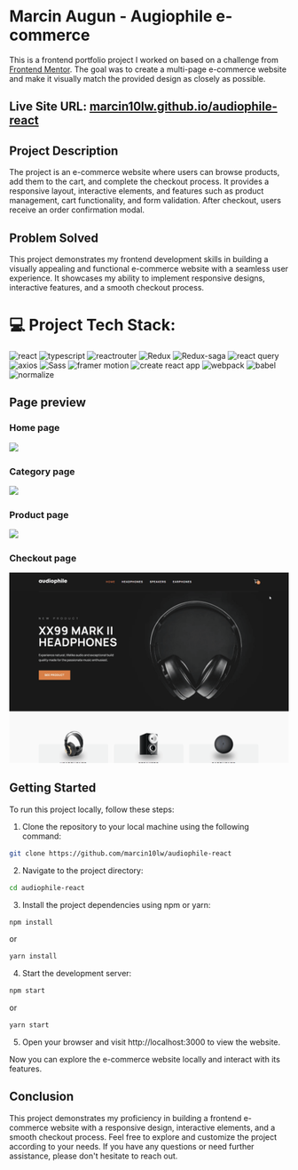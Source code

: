 # Marcin Augun - Augiophile e-commerce

This is a frontend portfolio project I worked on based on a challenge from [Frontend Mentor](https://www.frontendmentor.io/challenges/audiophile-ecommerce-website-C8cuSd_wx). The goal was to create a multi-page e-commerce website and make it visually match the provided design as closely as possible.

## Live Site URL: [marcin10lw.github.io/audiophile-react](https://marcin10lw.github.io/audiophile-react/)

## Project Description

The project is an e-commerce website where users can browse products, add them to the cart, and complete the checkout process. It provides a responsive layout, interactive elements, and features such as product management, cart functionality, and form validation. After checkout, users receive an order confirmation modal.

## Problem Solved

This project demonstrates my frontend development skills in building a visually appealing and functional e-commerce website with a seamless user experience. It showcases my ability to implement responsive designs, interactive features, and a smooth checkout process.

# 💻 Project Tech Stack:

![react](https://img.shields.io/badge/React-61DAFB.svg?style=for-the-badge&logo=React&logoColor=black)
![typescript](https://img.shields.io/badge/TypeScript-3178C6.svg?style=for-the-badge&logo=TypeScript&logoColor=white)
![reactrouter](https://img.shields.io/badge/React%20Router-CA4245.svg?style=for-the-badge&logo=React-Router&logoColor=white)
![Redux](https://img.shields.io/badge/Redux-764ABC.svg?style=for-the-badge&logo=Redux&logoColor=white)
![Redux-saga](https://img.shields.io/badge/Redux--Saga-999999.svg?style=for-the-badge&logo=Redux-Saga&logoColor=white)
![react query](https://img.shields.io/badge/React%20Query-FF4154.svg?style=for-the-badge&logo=React-Query&logoColor=white)
![axios](https://img.shields.io/badge/Axios-5A29E4.svg?style=for-the-badge&logo=Axios&logoColor=white)
![Sass](https://img.shields.io/badge/Sass-CC6699.svg?style=for-the-badge&logo=Sass&logoColor=white)
![framer motion](https://img.shields.io/badge/Framer--Motion-0055FF.svg?style=for-the-badge&logo=Framer&logoColor=white)
![create react app](https://img.shields.io/badge/Create%20React%20App-09D3AC.svg?style=for-the-badge&logo=Create-React-App&logoColor=white)
![webpack](https://img.shields.io/badge/Webpack-8DD6F9.svg?style=for-the-badge&logo=Webpack&logoColor=black)
![babel](https://img.shields.io/badge/Babel-F9DC3E.svg?style=for-the-badge&logo=Babel&logoColor=black)
![normalize](https://img.shields.io/badge/Normalize.css-E3695F.svg?style=for-the-badge&logo=normalizedotcss&logoColor=white)

## Page preview

### Home page

![](/audiophile-homepage.gif)

### Category page

![](/audiophile-category.gif)

### Product page

![](/audiophile-product.gif)

### Checkout page

![](/audiophile-checkout.gif)

## Getting Started

To run this project locally, follow these steps:

1. Clone the repository to your local machine using the following command:

```bash
git clone https://github.com/marcin10lw/audiophile-react
```

2. Navigate to the project directory:

```bash
cd audiophile-react
```

3. Install the project dependencies using npm or yarn:

```bash
npm install
```

or

```bash
yarn install
```

4. Start the development server:

```bash
npm start
```

or

```bash
yarn start
```

5. Open your browser and visit http://localhost:3000 to view the website.

Now you can explore the e-commerce website locally and interact with its features.

## Conclusion

This project demonstrates my proficiency in building a frontend e-commerce website with a responsive design, interactive elements, and a smooth checkout process. Feel free to explore and customize the project according to your needs. If you have any questions or need further assistance, please don't hesitate to reach out.
